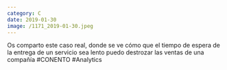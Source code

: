 ```yaml
--- 
category: C 
date: 2019-01-30 
image: /1171_2019-01-30.jpeg 
--- 
```


Os comparto este caso real, donde se ve cómo que el tiempo de espera de la entrega de un servicio sea lento puedo destrozar las ventas de una compañía #CONENTO #Analytics